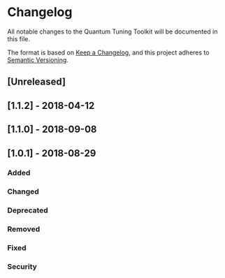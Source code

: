 # Changelog
All notable changes to the Quantum Tuning Toolkit will be documented in this file.

The format is based on [Keep a Changelog](https://keepachangelog.com/en/1.0.0/),
and this project adheres to [Semantic Versioning](https://semver.org/spec/v2.0.0.html).

## [Unreleased]

## [1.1.2] - 2018-04-12

## [1.1.0] - 2018-09-08

## [1.0.1] - 2018-08-29

### Added
### Changed
### Deprecated
### Removed
### Fixed
### Security